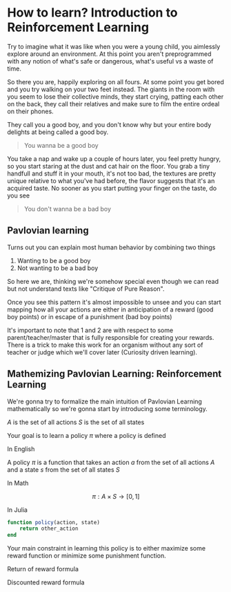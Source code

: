 # How to learn? Introduction to Reinforcement Learning

Try to imagine what it was like when you were a young child, you aimlessly explore around an environment. At this point you aren't preprogrammed with any notion of what's safe or dangerous, what's useful vs a waste of time.

So there you are, happily exploring on all fours. At some point you get bored and you try walking on your two feet instead. The giants in the room with you seem to lose their collective minds, they start crying, patting each other on the back, they call their relatives and make sure to film the entire ordeal on their phones. 

They call you a good boy, and you don't know why but your entire body delights at being called a good boy.

> You wanna be a good boy

You take a nap and wake up a couple of hours later, you feel pretty hungry, so you start staring at the dust and cat hair on the floor. You grab a tiny handfull and stuff it in your mouth, it's not too bad, the textures are pretty unique relative to what you've had before, the flavor suggests that it's an acquired taste. No sooner as you start putting your finger on the taste, do you see

> You don't wanna be a bad boy

## Pavlovian learning

Turns out you can explain most human behavior by combining two things
1. Wanting to be a good boy
2. Not wanting to be a bad boy


So here we are, thinking we're somehow special even though we can read but not understand texts like "Critique of Pure Reason".

Once you see this pattern it's almost impossible to unsee and you can start mapping how all your actions are either in anticipation of a reward (good boy points) or in escape of a punishment (bad boy points)

It's important to note that 1 and 2 are with respect to some parent/teacher/master that is fully responsible for creating your rewards. There is a trick to make this work for an organism without any sort of teacher or judge which we'll cover later (Curiosity driven learning).

## Mathemizing Pavlovian Learning: Reinforcement Learning

We're gonna try to formalize the main intuition of Pavlovian Learning mathematically so we're gonna start by introducing some terminology.

$A$ is the set of all actions
$S$ is the set of all states

Your goal is to learn a policy $\pi$ where a policy is defined

In English

A policy $\pi$ is a function that takes an action $a$ from the set of all actions $A$ and a state $s$ from the set of all states $S$

In Math

$$\pi : A \times S \rightarrow [0,1]$$

In Julia

```julia
function policy(action, state)
    return other_action
end
```

Your main constraint in learning this policy is to either maximize some reward function or minimize some punishment function.

Return of reward formula

Discounted reward formula